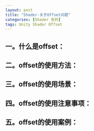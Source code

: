 ```yaml
---
layout: post
title: "Shader-关于Offset问题"
categories: [Shader 系列]
tags: Unity Shader Offset
---
```

## 一。什么是offset：

## 二。offset的使用方法：

## 三。offset的使用场景：

## 四。offset的使用注意事项：

## 五。offset的使用案例：
